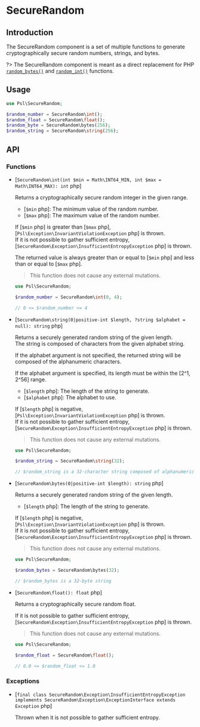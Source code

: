 # SecureRandom

## Introduction

The SecureRandom component is a set of multiple functions to generate cryptographically secure random numbers, strings, and bytes.

?> The SecureRandom component is meant as a direct replacement for PHP [`random_bytes()`](https://secure.php.net/manual/en/function.random-bytes.php) and [`random_int()`](https://secure.php.net/manual/en/function.random-int.php) functions.

## Usage

```php
use Psl\SecureRandom;

$random_number = SecureRandom\int();
$random_float = SecureRandom\float();
$random_byte = SecureRandom\bytes(256);
$random_string = SecureRandom\string(256);
```

## API

### Functions

<div class="api-functions">

* [`SecureRandom\int(int $min = Math\INT64_MIN, int $max = Math\INT64_MAX): int` php]

  Returns a cryptographically secure random integer in the given range.

  * [`$min` php]: The minimum value of the random number.
  * [`$max` php]: The maximum value of the random number.

  If [`$min` php] is greater than [`$max` php], [`Psl\Exception\InvariantViolationException` php] is thrown. <br />
  If it is not possible to gather sufficient entropy, [`SecureRandom\Exception\InsufficientEntropyException` php] is thrown.  <br />

  The returned value is always greater than or equal to [`$min` php] and less than or equal to [`$max` php].

  > This function does not cause any external mutations.

  ```php
  use Psl\SecureRandom;

  $random_number = SecureRandom\int(0, 4);

  // 0 <= $random_number <= 4
  ```

* [`SecureRandom\string(0|positive-int $length, ?string $alphabet = null): string` php]

  Returns a securely generated random string of the given length. <br />
  The string is composed of characters from the given alphabet string. <br />

  If the alphabet argument is not specified, the returned string will be composed of the alphanumeric characters. <br />

  If the alphabet argument is specified, its length must be within the [2^1, 2^56] range. <br />

  * [`$length` php]: The length of the string to generate.
  * [`$alphabet` php]: The alphabet to use.

  If [`$length` php] is negative, [`Psl\Exception\InvariantViolationException` php] is thrown. <br />
  If it is not possible to gather sufficient entropy, [`SecureRandom\Exception\InsufficientEntropyException` php] is thrown.  <br />

  > This function does not cause any external mutations.

  ```php
  use Psl\SecureRandom;

  $random_string = SecureRandom\string(32);

  // $random_string is a 32-character string composed of alphanumeric characters
  ```

* [`SecureRandom\bytes(0|positive-int $length): string` php]

  Returns a securely generated random string of the given length. <br />

  * [`$length` php]: The length of the string to generate.

  If [`$length` php] is negative, [`Psl\Exception\InvariantViolationException` php] is thrown. <br />
  If it is not possible to gather sufficient entropy, [`SecureRandom\Exception\InsufficientEntropyException` php] is thrown.  <br />

  > This function does not cause any external mutations.

  ```php
  use Psl\SecureRandom;

  $random_bytes = SecureRandom\bytes(32);

  // $random_bytes is a 32-byte string
  ```

* [`SecureRandom\float(): float` php]

  Returns a cryptographically secure random float. <br />

  If it is not possible to gather sufficient entropy, [`SecureRandom\Exception\InsufficientEntropyException` php] is thrown.  <br />

  > This function does not cause any external mutations.

  ```php
  use Psl\SecureRandom;

  $random_float = SecureRandom\float();

  // 0.0 <= $random_float <= 1.0
  ```

</div>

### Exceptions

<div class="api-exceptions">

* [`final class SecureRandom\Exception\InsufficientEntropyException implements SecureRandom\Exception\ExceptionInterface extends Exception` php]

  Thrown when it is not possible to gather sufficient entropy.

</div>
